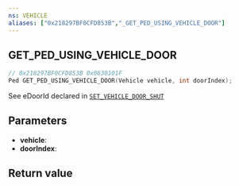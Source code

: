 ```yaml
---
ns: VEHICLE
aliases: ["0x218297BF0CFD853B","_GET_PED_USING_VEHICLE_DOOR"]
---
```

## GET_PED_USING_VEHICLE_DOOR

```c
// 0x218297BF0CFD853B 0x0630101F
Ped GET_PED_USING_VEHICLE_DOOR(Vehicle vehicle, int doorIndex);
```

See eDoorId declared in [`SET_VEHICLE_DOOR_SHUT`](#_0x93D9BD300D7789E5)

## Parameters
* **vehicle**: 
* **doorIndex**: 

## Return value
